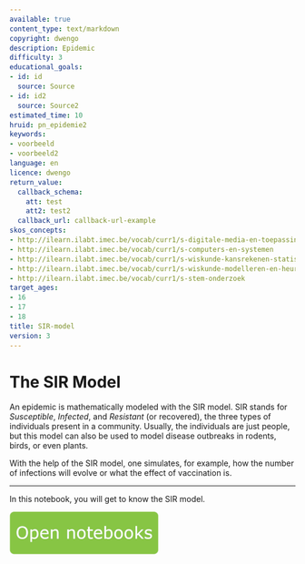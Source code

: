 ```yaml
---
available: true
content_type: text/markdown
copyright: dwengo
description: Epidemic
difficulty: 3
educational_goals:
- id: id
  source: Source
- id: id2
  source: Source2
estimated_time: 10
hruid: pn_epidemie2
keywords:
- voorbeeld
- voorbeeld2
language: en
licence: dwengo
return_value:
  callback_schema:
    att: test
    att2: test2
  callback_url: callback-url-example
skos_concepts:
- http://ilearn.ilabt.imec.be/vocab/curr1/s-digitale-media-en-toepassingen
- http://ilearn.ilabt.imec.be/vocab/curr1/s-computers-en-systemen
- http://ilearn.ilabt.imec.be/vocab/curr1/s-wiskunde-kansrekenen-statistiek
- http://ilearn.ilabt.imec.be/vocab/curr1/s-wiskunde-modelleren-en-heuristiek
- http://ilearn.ilabt.imec.be/vocab/curr1/s-stem-onderzoek
target_ages:
- 16
- 17
- 18
title: SIR-model
version: 3
---
```

# The SIR Model

An epidemic is mathematically modeled with the SIR model.
SIR stands for *Susceptible*, *Infected*, and *Resistant* (or recovered), the three types of individuals present in a community.
Usually, the individuals are just people, but this model can also be used to model disease outbreaks in rodents, birds, or even plants.

With the help of the SIR model, one simulates, for example, how the number of infections will evolve or what the effect of vaccination is.

***

In this notebook, you will get to know the SIR model.

[![](embed/Knop.png "Button")](https://kiks.ilabt.imec.be/jupyterhub/?id=1220_en "Notebooks Epidemic")